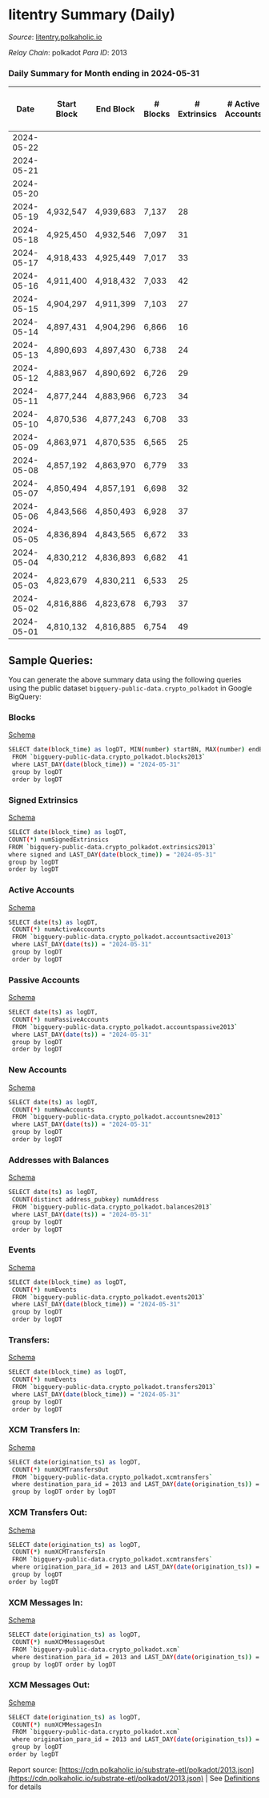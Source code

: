 # litentry Summary (Daily)

_Source_: [litentry.polkaholic.io](https://litentry.polkaholic.io)

*Relay Chain*: polkadot
*Para ID*: 2013



### Daily Summary for Month ending in 2024-05-31


| Date    | Start Block | End Block | # Blocks | # Extrinsics | # Active Accounts | # Passive Accounts | # New Accounts | # Addresses | # Events  | # Transfers ($USD) | # XCM Transfers In ($USD) | # XCM Transfers Out ($USD) | # XCM In | # XCM Out | Issues |
|---------|-------------|-----------|----------|--------------|-------------------|--------------------|----------------|-------------|-----------|--------------------|---------------------------|----------------------------|----------|-----------|--------|
| 2024-05-22 |  |  |  |  |  |  |  |  |  |   |   |   |  |  |  |
| 2024-05-21 |  |  |  |  |  |  |  | 4,744 |  |   |   |   |  |  |  |
| 2024-05-20 |  |  |  |  |  |  |  | 4,742 |  |   |   |   |  |  |  |
| 2024-05-19 | 4,932,547 | 4,939,683 | 7,137 | 28 |  |  |  | 4,742 | 23,316 | 3  |   |   |  |  |  |
| 2024-05-18 | 4,925,450 | 4,932,546 | 7,097 | 31 |  |  |  | 4,742 | 23,264 |   |   |   |  |  |  |
| 2024-05-17 | 4,918,433 | 4,925,449 | 7,017 | 33 |  |  |  | 4,742 | 23,111 | 10  |   |   |  |  |  |
| 2024-05-16 | 4,911,400 | 4,918,432 | 7,033 | 42 |  |  |  | 4,741 | 23,209 | 3  |   |   |  |  |  |
| 2024-05-15 | 4,904,297 | 4,911,399 | 7,103 | 27 |  |  |  | 4,740 | 23,258 | 1  |   |   |  |  |  |
| 2024-05-14 | 4,897,431 | 4,904,296 | 6,866 | 16 |  |  |  | 4,740 | 22,691 |   |   |   |  |  |  |
| 2024-05-13 | 4,890,693 | 4,897,430 | 6,738 | 24 |  |  |  | 4,740 | 20,283 |   |   |   |  |  |  |
| 2024-05-12 | 4,883,967 | 4,890,692 | 6,726 | 29 |  |  |  | 4,740 | 22,501 | 2  |   |   |  |  |  |
| 2024-05-11 | 4,877,244 | 4,883,966 | 6,723 | 34 |  |  |  | 4,739 | 22,523 |   |   |   |  |  |  |
| 2024-05-10 | 4,870,536 | 4,877,243 | 6,708 | 33 |  |  |  | 4,738 | 22,473 | 3  |   |   |  |  |  |
| 2024-05-09 | 4,863,971 | 4,870,535 | 6,565 | 25 |  |  |  | 4,738 | 19,922 | 1  |   |   |  |  |  |
| 2024-05-08 | 4,857,192 | 4,863,970 | 6,779 | 33 |  |  |  | 4,737 | 22,612 | 3  |   |   |  |  |  |
| 2024-05-07 | 4,850,494 | 4,857,191 | 6,698 | 32 |  |  |  | 4,738 | 22,440 | 5  |   |   |  |  |  |
| 2024-05-06 | 4,843,566 | 4,850,493 | 6,928 | 37 |  |  |  | 4,738 | 22,929 | 2  |   |   |  |  |  |
| 2024-05-05 | 4,836,894 | 4,843,565 | 6,672 | 33 |  |  |  | 4,738 | 20,195 | 6  |   |   |  |  |  |
| 2024-05-04 | 4,830,212 | 4,836,893 | 6,682 | 41 |  |  |  | 4,738 | 22,446 | 3  |   |   |  |  |  |
| 2024-05-03 | 4,823,679 | 4,830,211 | 6,533 | 25 |  |  |  | 4,738 | 22,030 | 2  |   |   |  |  |  |
| 2024-05-02 | 4,816,886 | 4,823,678 | 6,793 | 37 |  |  |  | 4,738 | 20,440 | 2  |   |   |  |  |  |
| 2024-05-01 | 4,810,132 | 4,816,885 | 6,754 | 49 |  |  |  | 4,737 | 22,643 | 3  |   |   |  |  |  |

## Sample Queries:
You can generate the above summary data using the following queries using the public dataset `bigquery-public-data.crypto_polkadot` in Google BigQuery:


### Blocks 

[Schema](https://github.com/colorfulnotion/substrate-etl/blob/main/schema/blocks.json)

```bash
SELECT date(block_time) as logDT, MIN(number) startBN, MAX(number) endBN, COUNT(*) numBlocks 
 FROM `bigquery-public-data.crypto_polkadot.blocks2013`  
 where LAST_DAY(date(block_time)) = "2024-05-31" 
 group by logDT 
 order by logDT
```

### Signed Extrinsics 

[Schema](https://github.com/colorfulnotion/substrate-etl/blob/main/schema/extrinsics.json)

```bash
SELECT date(block_time) as logDT, 
COUNT(*) numSignedExtrinsics 
FROM `bigquery-public-data.crypto_polkadot.extrinsics2013`  
where signed and LAST_DAY(date(block_time)) = "2024-05-31" 
group by logDT 
order by logDT
```

### Active Accounts 

[Schema](https://github.com/colorfulnotion/substrate-etl/blob/main/schema/accountsactive.json)

```bash
SELECT date(ts) as logDT, 
 COUNT(*) numActiveAccounts 
 FROM `bigquery-public-data.crypto_polkadot.accountsactive2013` 
 where LAST_DAY(date(ts)) = "2024-05-31" 
 group by logDT 
 order by logDT
```

### Passive Accounts 

[Schema](https://github.com/colorfulnotion/substrate-etl/blob/main/schema/accountspassive.json)

```bash
SELECT date(ts) as logDT, 
 COUNT(*) numPassiveAccounts 
 FROM `bigquery-public-data.crypto_polkadot.accountspassive2013` 
 where LAST_DAY(date(ts)) = "2024-05-31" 
 group by logDT 
 order by logDT
```

### New Accounts 

[Schema](https://github.com/colorfulnotion/substrate-etl/blob/main/schema/accountsnew.json)

```bash
SELECT date(ts) as logDT, 
 COUNT(*) numNewAccounts 
 FROM `bigquery-public-data.crypto_polkadot.accountsnew2013` 
 where LAST_DAY(date(ts)) = "2024-05-31" 
 group by logDT
 order by logDT
```

### Addresses with Balances 

[Schema](https://github.com/colorfulnotion/substrate-etl/blob/main/schema/balances.json)

```bash
SELECT date(ts) as logDT,
 COUNT(distinct address_pubkey) numAddress 
 FROM `bigquery-public-data.crypto_polkadot.balances2013` 
 where LAST_DAY(date(ts)) = "2024-05-31" 
 group by logDT 
 order by logDT
```

### Events 

[Schema](https://github.com/colorfulnotion/substrate-etl/blob/main/schema/events.json)

```bash
SELECT date(block_time) as logDT, 
 COUNT(*) numEvents 
 FROM `bigquery-public-data.crypto_polkadot.events2013` 
 where LAST_DAY(date(block_time)) = "2024-05-31" 
 group by logDT 
 order by logDT
```

### Transfers:

[Schema](https://github.com/colorfulnotion/substrate-etl/blob/main/schema/transfers.json)

```bash
SELECT date(block_time) as logDT, 
 COUNT(*) numEvents 
 FROM `bigquery-public-data.crypto_polkadot.transfers2013` 
 where LAST_DAY(date(block_time)) = "2024-05-31" 
 group by logDT 
 order by logDT
```

### XCM Transfers In: 

[Schema](https://github.com/colorfulnotion/substrate-etl/blob/main/schema/xcmtransfers.json)

```bash
SELECT date(origination_ts) as logDT, 
 COUNT(*) numXCMTransfersOut 
 FROM `bigquery-public-data.crypto_polkadot.xcmtransfers` 
 where destination_para_id = 2013 and LAST_DAY(date(origination_ts)) = "2024-05-31" 
 group by logDT order by logDT
```

### XCM Transfers Out: 

[Schema](https://github.com/colorfulnotion/substrate-etl/blob/main/schema/xcmtransfers.json)

```bash
SELECT date(origination_ts) as logDT, 
 COUNT(*) numXCMTransfersIn 
 FROM `bigquery-public-data.crypto_polkadot.xcmtransfers` 
 where origination_para_id = 2013 and LAST_DAY(date(origination_ts)) = "2024-05-31" 
 group by logDT 
order by logDT
```

### XCM Messages In: 

[Schema](https://github.com/colorfulnotion/substrate-etl/blob/main/schema/xcm.json)

```bash
SELECT date(origination_ts) as logDT, 
 COUNT(*) numXCMMessagesOut 
 FROM `bigquery-public-data.crypto_polkadot.xcm` 
 where destination_para_id = 2013 and LAST_DAY(date(origination_ts)) = "2024-05-31" 
 group by logDT order by logDT
```

### XCM Messages Out: 

[Schema](https://github.com/colorfulnotion/substrate-etl/blob/main/schema/xcm.json)

```bash
SELECT date(origination_ts) as logDT, 
 COUNT(*) numXCMMessagesIn 
 FROM `bigquery-public-data.crypto_polkadot.xcm` 
 where origination_para_id = 2013 and LAST_DAY(date(origination_ts)) = "2024-05-31" 
 group by logDT 
order by logDT
```


Report source: [https://cdn.polkaholic.io/substrate-etl/polkadot/2013.json](https://cdn.polkaholic.io/substrate-etl/polkadot/2013.json) | See [Definitions](/DEFINITIONS.md) for details
